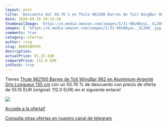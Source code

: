 ```yaml
---
layout: post
title: 'Descuento del 50.76 % en Thule 962100 Barres de Toit WingBar 962 '
date: 2020-09-16 19:15:20
thumbnailImage: 'https://m.media-amazon.com/images/I/31-98vNOyuL._SL200_.jpg'
images: [ 'https://m.media-amazon.com/images/I/31-98vNOyuL._SL200_.jpg' ]
comments: true
category: ofertas
author: ring
slug: B005VNFHYK
description:
actualPrice: 55.15 EUR
comparePrice: 112.0 EUR
inStock: true
---
```


Tienes [Thule 962100 Barres de Toit WingBar 962 en Aluminium-Argenté  Gris  Longueur 135 cm](https://www.amazon.com/dp/B005VNFHYK/?tag=redken08-20) con un 50.76 % de descuento con precio de oferta de 55.15 EUR (original: 112.0 EUR) en el siguiente enlace!

[![](https://m.media-amazon.com/images/I/31-98vNOyuL._SL200_.jpg)](https://www.amazon.com/dp/B005VNFHYK/?tag=redken08-20)

[Accede a la oferta!!](https://www.amazon.com/dp/B005VNFHYK/?tag=redken08-20)

[Consulta otras ofertas en nuestro canal de telegram](https://t.me/s/ofertas25)
